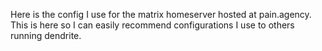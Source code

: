 Here is the config I use for the matrix homeserver hosted at pain.agency. This is here so I can easily recommend configurations I use to others running dendrite.
